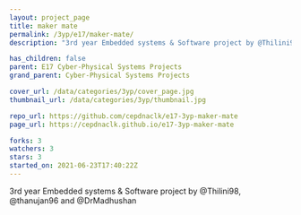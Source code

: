 ```yaml
---
layout: project_page
title: maker mate
permalink: /3yp/e17/maker-mate/
description: "3rd year Embedded systems & Software project by @Thilini98, @thanujan96 and @DrMadhushan"

has_children: false
parent: E17 Cyber-Physical Systems Projects
grand_parent: Cyber-Physical Systems Projects

cover_url: /data/categories/3yp/cover_page.jpg
thumbnail_url: /data/categories/3yp/thumbnail.jpg

repo_url: https://github.com/cepdnaclk/e17-3yp-maker-mate
page_url: https://cepdnaclk.github.io/e17-3yp-maker-mate

forks: 3
watchers: 3
stars: 3
started_on: 2021-06-23T17:40:22Z
---
```

3rd year Embedded systems & Software project by @Thilini98, @thanujan96 and @DrMadhushan

